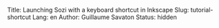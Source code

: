 Title: Launching Sozi with a keyboard shortcut in Inkscape
Slug: tutorial-shortcut
Lang: en
Author: Guillaume Savaton
Status: hidden

<!-- TODO -->

